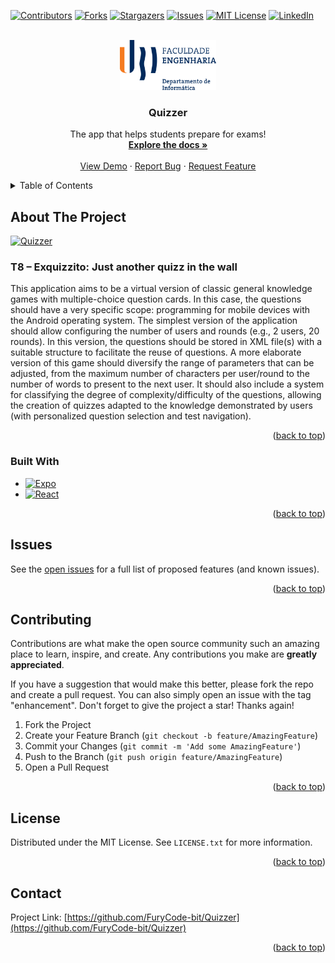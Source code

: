 <!-- >Repository: https://github.com/FuryCode-bit/Quizzer !--->
<a name="readme-top"></a>

[![Contributors][contributors-shield]][contributors-url]
[![Forks][forks-shield]][forks-url]
[![Stargazers][stars-shield]][stars-url]
[![Issues][issues-shield]][issues-url]
[![MIT License][license-shield]][license-url]
[![LinkedIn][linkedin-shield]][linkedin-url]



<!-- PROJECT LOGO -->
<br />
<div align="center">
  <a href="https://github.com/FuryCode-bit/Quizzer">
    <img src="readme/fe.png" alt="Logo" height="80">
  </a>

  <h3 align="center">Quizzer</h3>

  <p align="center">
    The app that helps students prepare for exams!
    <br />
    <a href="https://github.com/FuryCode-bit/Quizzer"><strong>Explore the docs »</strong></a>
    <br />
    <br />
    <a href="https://github.com/FuryCode-bit/Quizzer/Quizzer.apk">View Demo</a>
    ·
    <a href="https://github.com/FuryCode-bit/Quizzer/issues">Report Bug</a>
    ·
    <a href="https://github.com/FuryCode-bit/Quizzer/issues">Request Feature</a>
  </p>
</div>

<!-- TABLE OF CONTENTS -->
<details>
  <summary>Table of Contents</summary>
  <ol>
    <li>
      <a href="#about-the-project">About The Project</a>
      <ul>
        <li><a href="#built-with">Built With</a></li>
      </ul>
    <li><a href="#contributing">Contributing</a></li>
    <li><a href="#license">License</a></li>
    <li><a href="#contact">Contact</a></li>
  </ol>
</details>

<!-- ABOUT THE PROJECT -->
## About The Project

[![Quizzer][product-screenshot]](https://TODO.com)

### T8 – Exquizzito: Just another quizz in the wall

This application aims to be a virtual version of classic general knowledge games with multiple-choice question cards. In this case, the questions should have a very specific scope: programming for mobile devices with the Android operating system. The simplest version of the application should allow configuring the number of users and rounds (e.g., 2 users, 20 rounds). In this version, the questions should be stored in XML file(s) with a suitable structure to facilitate the reuse of questions. A more elaborate version of this game should diversify the range of parameters that can be adjusted, from the maximum number of characters per user/round to the number of words to present to the next user. It should also include a system for classifying the degree of complexity/difficulty of the questions, allowing the creation of quizzes adapted to the knowledge demonstrated by users (with personalized question selection and test navigation).

<p align="right">(<a href="#readme-top">back to top</a>)</p>

### Built With

* [![Expo][Expo.dev]][expo-url]
* [![React][React.js]][React-url]

<p align="right">(<a href="#readme-top">back to top</a>)</p>

<!-- Issues -->
## Issues

See the [open issues](https://github.com/FuryCode-bit/Quizzer/issues) for a full list of proposed features (and known issues).

<p align="right">(<a href="#readme-top">back to top</a>)</p>

<!-- CONTRIBUTING -->
## Contributing

Contributions are what make the open source community such an amazing place to learn, inspire, and create. Any contributions you make are **greatly appreciated**.

If you have a suggestion that would make this better, please fork the repo and create a pull request. You can also simply open an issue with the tag "enhancement".
Don't forget to give the project a star! Thanks again!

1. Fork the Project
2. Create your Feature Branch (`git checkout -b feature/AmazingFeature`)
3. Commit your Changes (`git commit -m 'Add some AmazingFeature'`)
4. Push to the Branch (`git push origin feature/AmazingFeature`)
5. Open a Pull Request

<p align="right">(<a href="#readme-top">back to top</a>)</p>

<!-- LICENSE -->
## License

Distributed under the MIT License. See `LICENSE.txt` for more information.

<p align="right">(<a href="#readme-top">back to top</a>)</p>

<!-- CONTACT -->
## Contact

Project Link: [https://github.com/FuryCode-bit/Quizzer](https://github.com/FuryCode-bit/Quizzer)

<p align="right">(<a href="#readme-top">back to top</a>)</p>


[contributors-shield]: https://img.shields.io/github/contributors/FuryCode-bit/Quizzer.svg?style=for-the-badge
[contributors-url]: https://github.com/FuryCode-bit/Quizzer/graphs/contributors
[forks-shield]: https://img.shields.io/github/forks/FuryCode-bit/Quizzer.svg?style=for-the-badge
[forks-url]: https://github.com/FuryCode-bit/Quizzer/network/members
[stars-shield]: https://img.shields.io/github/stars/FuryCode-bit/Quizzer.svg?style=for-the-badge
[stars-url]: https://github.com/FuryCode-bit/Quizzer/stargazers
[issues-shield]: https://img.shields.io/github/issues/FuryCode-bit/Quizzer.svg?style=for-the-badge
[issues-url]: https://github.com/FuryCode-bit/Quizzer/issues
[license-shield]: https://img.shields.io/github/license/FuryCode-bit/Quizzer.svg?style=for-the-badge
[license-url]: https://github.com/FuryCode-bit/Quizzer/blob/master/LICENSE.txt
[linkedin-shield]: https://img.shields.io/badge/-LinkedIn-black.svg?style=for-the-badge&logo=linkedin&colorB=555
[linkedin-url]: https://linkedin.com/in/bernardeswebdev
[product-screenshot]: https://TODO.com
[React.js]: https://img.shields.io/badge/React_Native-20232A?style=for-the-badge&logo=react&logoColor=61DAFB
[React-url]: https://reactnative.dev/
[Expo.dev]: https://img.shields.io/badge/expo-0769AD?style=for-the-badge&logo=expo&logoColor=white
[Expo-url]: https://expo.dev